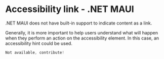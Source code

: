 # Accessibility link - .NET MAUI

.NET MAUI does not have built-in support to indicate content as a link.

Generally, it is more important to help users understand what will happen when they perform an action on the accessibility element. In this case, an accessibility hint could be used.

```csharp
Not available, contribute!
```
